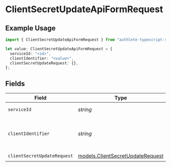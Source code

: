 # ClientSecretUpdateApiFormRequest

## Example Usage

```typescript
import { ClientSecretUpdateApiFormRequest } from "authlete-typescript-sdk/models/operations";

let value: ClientSecretUpdateApiFormRequest = {
  serviceId: "<id>",
  clientIdentifier: "<value>",
  clientSecretUpdateRequest: {},
};
```

## Fields

| Field                                                                         | Type                                                                          | Required                                                                      | Description                                                                   |
| ----------------------------------------------------------------------------- | ----------------------------------------------------------------------------- | ----------------------------------------------------------------------------- | ----------------------------------------------------------------------------- |
| `serviceId`                                                                   | *string*                                                                      | :heavy_check_mark:                                                            | A service ID.                                                                 |
| `clientIdentifier`                                                            | *string*                                                                      | :heavy_check_mark:                                                            | The client ID or the client ID alias of a client.<br/>                        |
| `clientSecretUpdateRequest`                                                   | [models.ClientSecretUpdateRequest](../../models/clientsecretupdaterequest.md) | :heavy_check_mark:                                                            | N/A                                                                           |